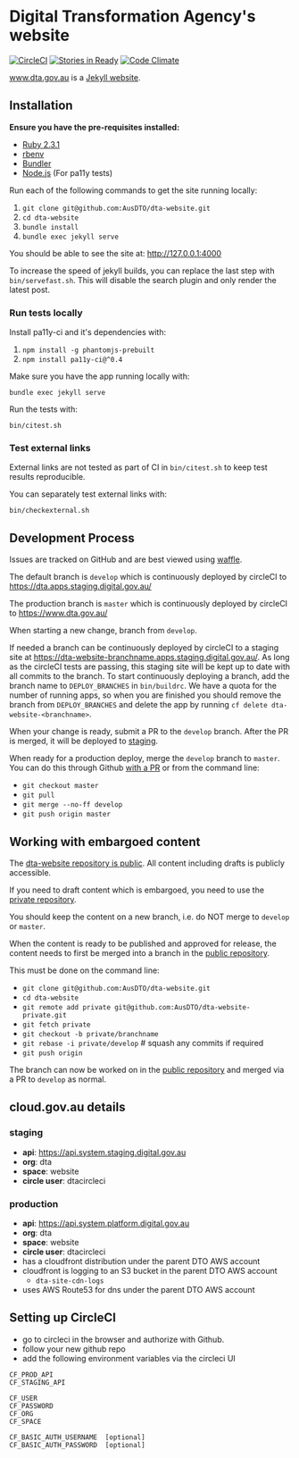 # Digital Transformation Agency's website

[![CircleCI](https://circleci.com/gh/AusDTO/dta-website.svg?style=svg&circle-token=2bcec14fa84e7b927e3e048f8448bc3c4f91674d)](https://circleci.com/gh/AusDTO/dta-website)
[![Stories in Ready](https://badge.waffle.io/AusDTO/dta-website.png?label=ready&title=Ready)](https://waffle.io/AusDTO/dta-website)
[![Code Climate](https://codeclimate.com/github/AusDTO/dta-website/badges/gpa.svg)](https://codeclimate.com/github/AusDTO/dta-website)

www.dta.gov.au is a [Jekyll website](http://jekyllrb.com/).

## Installation

**Ensure you have the pre-requisites installed:**

- [Ruby 2.3.1](https://www.ruby-lang.org/en/documentation/installation/)
- [rbenv](https://github.com/rbenv/rbenv)
- [Bundler](http://bundler.io/)
- [Node.js](https://nodejs.org) (For pa11y tests)

Run each of the following commands to get the site running locally:

1. `git clone git@github.com:AusDTO/dta-website.git`
2. `cd dta-website`
3. `bundle install`
4. `bundle exec jekyll serve`

You should be able to see the site at: http://127.0.0.1:4000

To increase the speed of jekyll builds, you can replace the last step with `bin/servefast.sh`. This will disable the search plugin and only render the latest post.

### Run tests locally

Install pa11y-ci and it's dependencies with:

1. `npm install -g phantomjs-prebuilt`
2. `npm install pa11y-ci@^0.4`

Make sure you have the app running locally with:

`bundle exec jekyll serve`

Run the tests with:

`bin/citest.sh`

### Test external links

External links are not tested as part of CI in `bin/citest.sh` to keep test results reproducible.

You can separately test external links with:

`bin/checkexternal.sh`

## Development Process

Issues are tracked on GitHub and are best viewed using [waffle](https://waffle.io/AusDTO/dta-website).

The default branch is `develop` which is continuously deployed by circleCI to https://dta.apps.staging.digital.gov.au/

The production branch is `master` which is continuously deployed by circleCI to https://www.dta.gov.au/

When starting a new change, branch from `develop`.

If needed a branch can be continuously deployed by circleCI to a staging site at https://dta-website-branchname.apps.staging.digital.gov.au/. As long as the circleCI tests are passing, this staging site will be kept up to date with all commits to the branch. To start continuously deploying a branch, add the branch name to `DEPLOY_BRANCHES` in `bin/buildrc`. We have a quota for the number of running apps, so when you are finished you should remove the branch from `DEPLOY_BRANCHES` and delete the app by running `cf delete dta-website-<branchname>`.

When your change is ready, submit a PR to the `develop` branch. After the PR is merged, it will be deployed to [staging](https://dta.apps.staging.digital.gov.au/).

When ready for a production deploy, merge the `develop` branch to `master`. You can do this through Github [with a PR](https://github.com/AusDTO/dta-website/compare/master...develop) or from the command line:

* `git checkout master`
* `⁠git pull`
* `git merge --no-ff develop`
* `git push origin master`

## Working with embargoed content

The [dta-website repository is public](https://www.dta.gov.au/standard/8-make-source-code-open/). All content including drafts is publicly accessible. 

If you need to draft content which is embargoed, you need to use the [private repository](https://github.com/AusDTO/dta-website-private).
  
You should keep the content on a new branch, i.e. do NOT merge to `develop` or `master`.

When the content is ready to be published and approved for release, the content needs to first be merged into a branch in the [public repository](https://github.com/AusDTO/dta-website).
 
This must be done on the command line:
 
* `git clone git@github.com:AusDTO/dta-website.git`
* `cd dta-website`
* `git remote add private git@github.com:AusDTO/dta-website-private.git`
* `git fetch private`
* `git checkout -b private/branchname`
* `git rebase -i private/develop` # squash any commits if required
* `git push origin`

The branch can now be worked on in the [public repository](https://github.com/AusDTO/dta-website) and merged via a PR to `develop` as normal.

## cloud.gov.au details

### staging

* **api**: https://api.system.staging.digital.gov.au
* **org**: dta
* **space**: website
* **circle user**: dtacircleci

### production

* **api**: https://api.system.platform.digital.gov.au
* **org**: dta
* **space**: website
* **circle user**: dtacircleci
* has a cloudfront distribution under the parent DTO AWS account
* cloudfront is logging to an S3 bucket in the parent DTO AWS account
  * `dta-site-cdn-logs`
* uses AWS Route53 for dns under the parent DTO AWS account

## Setting up CircleCI

* go to circleci in the browser and authorize with Github.
* follow your new github repo
* add the following environment variables via the circleci UI

```
CF_PROD_API
CF_STAGING_API

CF_USER
CF_PASSWORD
CF_ORG
CF_SPACE

CF_BASIC_AUTH_USERNAME  [optional]
CF_BASIC_AUTH_PASSWORD  [optional]
```
